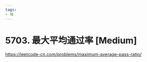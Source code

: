 ```yaml
---
tags:
- 堆
---
```


# 5703. 最大平均通过率 [Medium]

<https://leetcode-cn.com/problems/maximum-average-pass-ratio/>
